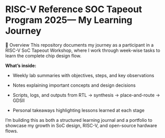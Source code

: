 # RISC-V Reference SOC Tapeout Program 2025— My Learning Journey

📘 Overview
This repository documents my journey as a participant in a RISC-V SoC Tapeout Workshop, where I work through week-wise tasks to learn the complete chip design flow.

**What’s inside:**

* Weekly lab summaries with objectives, steps, and key observations

* Notes explaining important concepts and design decisions

* Scripts, logs, and outputs from RTL → synthesis → place-and-route → GDSII

* Personal takeaways highlighting lessons learned at each stage

I’m building this as both a structured learning journal and a portfolio to showcase my growth in SoC design, RISC-V, and open-source hardware flows.
